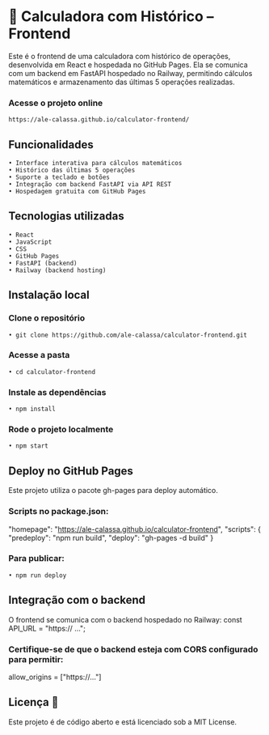 # 🧮 Calculadora com Histórico – Frontend
Este é o frontend de uma calculadora com histórico de operações, desenvolvida em React e hospedada no GitHub Pages. Ela se comunica com um backend em FastAPI hospedado no Railway, permitindo cálculos matemáticos e armazenamento das últimas 5 operações realizadas.

### Acesse o projeto online
```https://ale-calassa.github.io/calculator-frontend/```

## Funcionalidades
    • Interface interativa para cálculos matemáticos
    • Histórico das últimas 5 operações
    • Suporte a teclado e botões
    • Integração com backend FastAPI via API REST
    • Hospedagem gratuita com GitHub Pages
    
## Tecnologias utilizadas
    • React
    • JavaScript
    • CSS
    • GitHub Pages
    • FastAPI (backend)
    • Railway (backend hosting)
    
## Instalação local
### Clone o repositório
    • git clone https://github.com/ale-calassa/calculator-frontend.git

### Acesse a pasta
    • cd calculator-frontend

### Instale as dependências
    • npm install

### Rode o projeto localmente
    • npm start

## Deploy no GitHub Pages
Este projeto utiliza o pacote gh-pages para deploy automático.

### Scripts no package.json:
"homepage": "https://ale-calassa.github.io/calculator-frontend",
"scripts": {
  "predeploy": "npm run build",
  "deploy": "gh-pages -d build"
}

### Para publicar: 
    • npm run deploy

## Integração com o backend
O frontend se comunica com o backend hospedado no Railway:
const API_URL = "https:// ...";

### Certifique-se de que o backend esteja com CORS configurado para permitir: 

allow_origins = ["https://…"]

## Licença 📜
Este projeto é de código aberto e está licenciado sob a MIT License.
